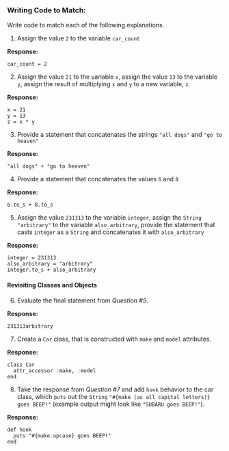### Writing Code to Match:

Write code to match each of the following explanations.

1) Assign the value `2` to the variable `car_count`

**Response:**

```
car_count = 2
```

2) Assign the value `21` to the variable `x`, assign the value `13` to the variable `y`, assign the result of multiplying `x` and `y` to a new variable, `z`.

**Response:**

```
x = 21
y = 13
z = x * y
```

3) Provide a statement that concatenates the strings `"all dogs"` and `"go to heaven"`

**Response:**

```
"all dogs" + "go to heaven"
```

4) Provide a statement that concatenates the values `6` and `8`

**Response:**

```
6.to_s + 8.to_s
```

5) Assign the value `231313` to the variable `integer`, assign the `String` `"arbitrary"` to the variable `also_arbitrary`, provide the statement that casts `integer` as a `String` and concatenates it with `also_arbitrary`

**Response:**

```
integer = 231313
also_arbitrary = "arbitrary"
integer.to_s + also_arbitrary
```

#### Revisiting Classes and Objects

6) Evaluate the final statement from *Question #5*.

**Response:**

```
231313arbitrary
```

7) Create a `Car` class, that is constructed with `make` and `model` attributes.

**Response:**

```
class Car
  attr_accessor :make, :model
end
```

8) Take the response from *Question #7* and add `honk` behavior to the car class, which `puts` out the `String` `"#{make (as all capital letters)} goes BEEP!"` (example output might look like `"SUBARU goes BEEP!"`).

**Response:**

```
def honk
  puts "#{make.upcase} goes BEEP!"
end
```
